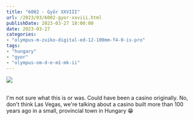 ```yaml
---
title: "6002 - Győr XXVIII"
url: /2023/03/6002-gyor-xxviii.html
publishDate: 2023-03-27 18:00:00
date: 2023-03-27
categories:
- "olympus-m-zuiko-digital-ed-12-100mm-f4-0-is-pro"
tags:
- "hungary"
- "gyor"
- "olympus-om-d-e-m1-mk-ii"
---
```

<div class="container">
<div class="center"><a target="_blank" href="https://d25zfm9zpd7gm5.cloudfront.net/1200x1200/2019/20191020_122309_lr.jpg"><img class="webfeedsFeaturedVisual" src="https://d25zfm9zpd7gm5.cloudfront.net/0600x0600/2019/20191020_122309_lr.jpg" /></a></div>
</div>
<br />

I'm not sure what this is or was. Could have been a casino
originally. No, don't think Las Vegas, we're talking about a
casino built more than 100 years ago in a small, provincial
town in Hungary :grin:
